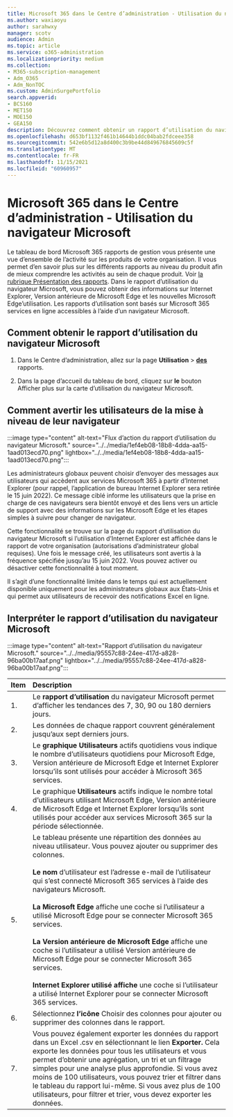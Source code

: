 ```yaml
---
title: Microsoft 365 dans le Centre d’administration - Utilisation du navigateur Microsoft
ms.author: waxiaoyu
author: sarahwxy
manager: scotv
audience: Admin
ms.topic: article
ms.service: o365-administration
ms.localizationpriority: medium
ms.collection:
- M365-subscription-management
- Adm_O365
- Adm_NonTOC
ms.custom: AdminSurgePortfolio
search.appverid:
- BCS160
- MET150
- MOE150
- GEA150
description: Découvrez comment obtenir un rapport d’utilisation du navigateur Microsoft à l’aide du tableau de bord Microsoft 365 rapports microsoft dans le Centre d'administration Microsoft 365.
ms.openlocfilehash: d653bf1132f461b14644b1ddc04bab2fdceee358
ms.sourcegitcommit: 542e6b5d12a8d400c3b9be44d849676845609c5f
ms.translationtype: MT
ms.contentlocale: fr-FR
ms.lasthandoff: 11/15/2021
ms.locfileid: "60960957"
---
```

# <a name="microsoft-365-reports-in-the-admin-center---microsoft-browser-usage"></a>Microsoft 365 dans le Centre d’administration - Utilisation du navigateur Microsoft

Le tableau de bord Microsoft 365 rapports de gestion vous présente une vue d’ensemble de l’activité sur les produits de votre organisation. Il vous permet d’en savoir plus sur les différents rapports au niveau du produit afin de mieux comprendre les activités au sein de chaque produit. Voir [la rubrique Présentation des rapports](activity-reports.md). Dans le rapport d’utilisation du navigateur Microsoft, vous pouvez obtenir des informations sur Internet Explorer, Version antérieure de Microsoft Edge et les nouvelles Microsoft Edge’utilisation. Les rapports d’utilisation sont basés sur Microsoft 365 services en ligne accessibles à l’aide d’un navigateur Microsoft.

## <a name="how-to-get-to-the-microsoft-browser-usage-report"></a>Comment obtenir le rapport d’utilisation du navigateur Microsoft

1. Dans le Centre d’administration, allez sur la page **Utilisation** \> <b><a href="https://go.microsoft.com/fwlink/p/?linkid=2074756" target="_blank">des</a></b> rapports.

2. Dans la page d’accueil du tableau de bord, cliquez sur **le** bouton Afficher plus sur la carte d’utilisation du navigateur Microsoft.

## <a name="how-to-notify-users-to-upgrade-their-browser"></a>Comment avertir les utilisateurs de la mise à niveau de leur navigateur

:::image type="content" alt-text="Flux d’action du rapport d’utilisation du navigateur Microsoft." source="../../media/1ef4eb08-18b8-4dda-aa15-1aad013ecd70.png" lightbox="../../media/1ef4eb08-18b8-4dda-aa15-1aad013ecd70.png":::

Les administrateurs globaux peuvent choisir d’envoyer des messages aux utilisateurs qui accèdent aux services Microsoft 365 à partir d’Internet Explorer (pour rappel, l’application de bureau Internet Explorer sera retirée le 15 juin 2022). Ce message ciblé informe les utilisateurs que la prise en charge de ces navigateurs sera bientôt envoyé et des liens vers un article de support avec des informations sur les Microsoft Edge et les étapes simples à suivre pour changer de navigateur. 

Cette fonctionnalité se trouve sur la page du rapport d’utilisation du navigateur Microsoft si l’utilisation d’Internet Explorer est affichée dans le rapport de votre organisation (autorisations d’administrateur global requises). Une fois le message créé, les utilisateurs sont avertis à la fréquence spécifiée jusqu’au 15 juin 2022. Vous pouvez activer ou désactiver cette fonctionnalité à tout moment.

Il s’agit d’une fonctionnalité limitée dans le temps qui est actuellement disponible uniquement pour les administrateurs globaux aux États-Unis et qui permet aux utilisateurs de recevoir des notifications Excel en ligne.

## <a name="interpret-the-microsoft-browser-usage-report"></a>Interpréter le rapport d’utilisation du navigateur Microsoft

:::image type="content" alt-text="Rapport d’utilisation du navigateur Microsoft." source="../../media/95557c88-24ee-417d-a828-96ba00b17aaf.png" lightbox="../../media/95557c88-24ee-417d-a828-96ba00b17aaf.png":::

|Item|Description|
|:-----|:-----|
|1. |Le **rapport d’utilisation** du navigateur Microsoft permet d’afficher les tendances des 7, 30, 90 ou 180 derniers jours. |
|2. |Les données de chaque rapport couvrent généralement jusqu’aux sept derniers jours. |
|3. |Le **graphique Utilisateurs** actifs quotidiens vous indique le nombre d’utilisateurs quotidiens pour Microsoft Edge, Version antérieure de Microsoft Edge et Internet Explorer lorsqu’ils sont utilisés pour accéder à Microsoft 365 services. |
|4. |Le graphique **Utilisateurs** actifs indique le nombre total d’utilisateurs utilisant Microsoft Edge, Version antérieure de Microsoft Edge et Internet Explorer lorsqu’ils sont utilisés pour accéder aux services Microsoft 365 sur la période sélectionnée. |
|5. |Le tableau présente une répartition des données au niveau utilisateur. Vous pouvez ajouter ou supprimer des colonnes.  <br/><br/>**Le nom** d’utilisateur est l’adresse e-mail de l’utilisateur qui s’est connecté Microsoft 365 services à l’aide des navigateurs Microsoft.<br><br/>**La Microsoft Edge** affiche une coche si l’utilisateur a utilisé Microsoft Edge pour se connecter Microsoft 365 services.<br/><br/>**La Version antérieure de Microsoft Edge** affiche une coche si l’utilisateur a utilisé Version antérieure de Microsoft Edge pour se connecter Microsoft 365 services.<br/><br/>**Internet Explorer utilisé affiche** une coche si l’utilisateur a utilisé Internet Explorer pour se connecter Microsoft 365 services. |
|6. |Sélectionnez **l’icône** Choisir des colonnes pour ajouter ou supprimer des colonnes dans le rapport.|
|7. |Vous pouvez également exporter les données du rapport dans un Excel .csv en sélectionnant le lien **Exporter.** Cela exporte les données pour tous les utilisateurs et vous permet d’obtenir une agrégation, un tri et un filtrage simples pour une analyse plus approfondie. Si vous avez moins de 100 utilisateurs, vous pouvez trier et filtrer dans le tableau du rapport lui-même. Si vous avez plus de 100 utilisateurs, pour filtrer et trier, vous devez exporter les données.|
